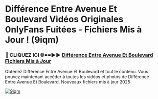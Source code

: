 # Différence Entre Avenue Et Boulevard Vidéos Originales 0nlyFans Fuitées - Fichiers Mis à Jour ! (9iqm)

<h3>🔴 CLIQUEZ ICI 🌐==►► <a href="https://tinyurl.com/2pmr4ezf" rel="nofollow">Différence Entre Avenue Et Boulevard Fichiers Mis à Jour</a></h3>

Obtenez Différence Entre Avenue Et Boulevard et tout le contenu. Vous pouvez maintenant accéder à toutes les vidéos et photos de Différence Entre Avenue Et Boulevard. Nouveaux fichiers mis à jour 2025

[![9iqm](https://i.imgur.com/6SNvagu.gif)](https://tinyurl.com/2pmr4ezf)
